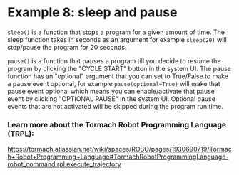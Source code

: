 # Example 8: sleep and pause
`sleep()` is a function that stops a program for a given amount of time. The sleep function takes in seconds as an argument for example `sleep(20)` will stop/pause the program for 20 seconds.

`pause()` is a function that pauses a program till you decide to resume the program by clicking the "CYCLE START" button in the system UI. The pause function has an "optional" argument that you can set to True/False to make a pause event optional, for example `pause(optional=True)` will make that pause event optional which means you can enable/activate that pause event by clicking "OPTIONAL PAUSE" in the system UI.
Optional pause events that are not activated will be skipped during the program run time.


### Learn more about the Tormach Robot Programming Language (TRPL):
https://tormach.atlassian.net/wiki/spaces/ROBO/pages/1930690719/Tormach+Robot+Programming+Language#TormachRobotProgrammingLanguage-robot_command.rpl.execute_trajectory
